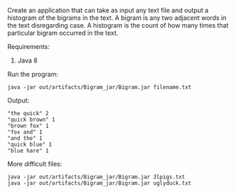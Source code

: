 Create an application that can take as input any text file and output a histogram of the bigrams in the text. A bigram is any two adjacent words in the text disregarding case. A histogram is the count of how many times that particular bigram occurred in the text.

Requirements:
1. Java 8

Run the program:
```
java -jar out/artifacts/Bigram_jar/Bigram.jar filename.txt
```
Output:
```
"the quick" 2
"quick brown" 1
"brown fox" 1
"fox and" 1
"and the" 1
"quick blue" 1
"blue hare" 1
```
More difficult files:
```
java -jar out/artifacts/Bigram_jar/Bigram.jar 3lpigs.txt
java -jar out/artifacts/Bigram_jar/Bigram.jar uglyduck.txt
```

